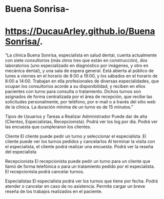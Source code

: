 # Buena Sonrisa-

# https://DucauArley.github.io/BuenaSonrisa/.

“La clínica Buena Sonrisa, especialista en salud dental, cuenta actualmente con siete consultorios (más otros tres que están en construcción), dos laboratorios (uno especializado en diagnóstico por imágenes, y otro en mecánica dental), y una sala de espera general. Está abierta al público de lunes a viernes en el horario de 8:00 a 19:00, y los sábados en el horario de 8:00 a 14:00. Trabajan en ella profesionales de diversas especialidades, que ocupan los consultorios acorde a su disponibilidad, y reciben en ellos pacientes con turno para consulta o tratamiento. Dichos turnos son asignados de forma centralizada por el área de recepción, que recibe las solicitudes personalmente, por teléfono, por e-mail o a través del sitio web de la clínica. La duración mínima de un turno es de 15 minutos.”

Tipos de Usuarios y Tareas a Realizar
Administrador
Puede dar de alta (Clientes, Especialistas, Recepcionista).
Podrá ver los log por día. Podrá ver las encuesta que cumpleraron los clientes.

Cliente
El cliente puede pedir un turno y seleccionar el especialista. El cliente puede ver los turnos pedidos y cancelarlos Al terminar la visita con el especialista, el cliente podrá realizar una encuesta. Podrá ver la reseña del especialista

Recepcionista
El recepcionista puede pedir un turno para un cliente que llamó de forma telefónica o para un tratamiento pedido por el especialista. El recepcionista podrá cancelar turnos.

Especialistas
El especialista podrá ver los turnos que tiene por fecha. Podrá atender o cancelar en caso de no asistencia. Permite cargar un breve reseña de los trabajos realizados en el paciente.